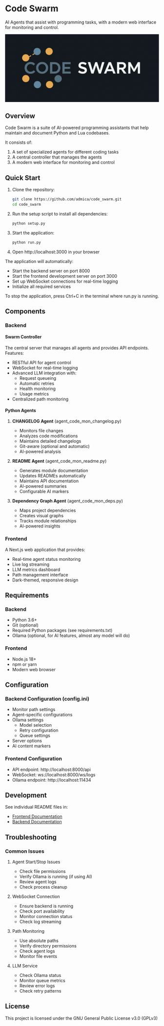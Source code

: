 # Code Swarm

AI Agents that assist with programming tasks, with a modern web interface for monitoring and control.

![logo](logo.png)

## Overview

Code Swarm is a suite of AI-powered programming assistants that help maintain and document Python and Lua codebases.

It consists of:
1. A set of specialized agents for different coding tasks
2. A central controller that manages the agents
3. A modern web interface for monitoring and control

## Quick Start

1. Clone the repository:
   ```bash
   git clone https://github.com/admica/code_swarm.git
   cd code_swarm
   ```

2. Run the setup script to install all dependencies:
   ```bash
   python setup.py
   ```

3. Start the application:
   ```bash
   python run.py
   ```

4. Open http://localhost:3000 in your browser

The application will automatically:
- Start the backend server on port 8000
- Start the frontend development server on port 3000
- Set up WebSocket connections for real-time logging
- Initialize all required services

To stop the application, press Ctrl+C in the terminal where run.py is running.

## Components

### Backend

#### Swarm Controller

The central server that manages all agents and provides API endpoints. Features:
- RESTful API for agent control
- WebSocket for real-time logging
- Advanced LLM integration with:
  - Request queueing
  - Automatic retries
  - Health monitoring
  - Usage metrics
- Centralized path monitoring

#### Python Agents

1. **CHANGELOG Agent** (agent_code_mon_changelog.py)
   - Monitors file changes
   - Analyzes code modifications
   - Maintains detailed changelogs
   - Git-aware (optional and automatic)
   - AI-powered analysis

2. **README Agent** (agent_code_mon_readme.py)
   - Generates module documentation
   - Updates READMEs automatically
   - Maintains API documentation
   - AI-powered summaries
   - Configurable AI markers

3. **Dependency Graph Agent** (agent_code_mon_deps.py)
   - Maps project dependencies
   - Creates visual graphs
   - Tracks module relationships
   - AI-powered insights

### Frontend

A Next.js web application that provides:
- Real-time agent status monitoring
- Live log streaming
- LLM metrics dashboard
- Path management interface
- Dark-themed, responsive design

## Requirements

### Backend
- Python 3.6+
- Git (optional)
- Required Python packages (see requirements.txt)
- Ollama (optional, for AI features, almost any model will do)

### Frontend
- Node.js 18+
- npm or yarn
- Modern web browser

## Configuration

### Backend Configuration (config.ini)
- Monitor path settings
- Agent-specific configurations
- Ollama settings
  - Model selection
  - Retry configuration
  - Queue settings
- Server options
- AI content markers

### Frontend Configuration
- API endpoint: http://localhost:8000/api
- WebSocket: ws://localhost:8000/ws/logs
- Ollama endpoint: http://localhost:11434

## Development

See individual README files in:
- [Frontend Documentation](frontend/README.md)
- [Backend Documentation](docs/backend.md)

## Troubleshooting

### Common Issues

1. Agent Start/Stop Issues
   - Check file permissions
   - Verify Ollama is running (if using AI)
   - Review agent logs
   - Check process cleanup

2. WebSocket Connection
   - Ensure backend is running
   - Check port availability
   - Monitor connection status
   - Check log streaming

3. Path Monitoring
   - Use absolute paths
   - Verify directory permissions
   - Check agent logs
   - Monitor file events

4. LLM Service
   - Check Ollama status
   - Monitor queue metrics
   - Review error logs
   - Check retry patterns

## License

This project is licensed under the GNU General Public License v3.0 (GPLv3)
